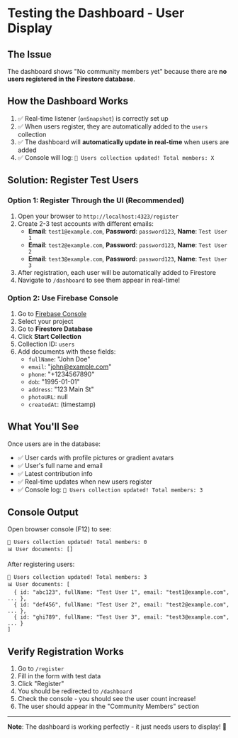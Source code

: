 # Testing the Dashboard - User Display

## The Issue

The dashboard shows "No community members yet" because there are **no users registered in the Firestore database**.

## How the Dashboard Works

1. ✅ Real-time listener (`onSnapshot`) is correctly set up
2. ✅ When users register, they are automatically added to the `users` collection
3. ✅ The dashboard will **automatically update in real-time** when users are added
4. ✅ Console will log: `📢 Users collection updated! Total members: X`

## Solution: Register Test Users

### Option 1: Register Through the UI (Recommended)

1. Open your browser to `http://localhost:4323/register`
2. Create 2-3 test accounts with different emails:
   - **Email**: `test1@example.com`, **Password**: `password123`, **Name**: `Test User 1`
   - **Email**: `test2@example.com`, **Password**: `password123`, **Name**: `Test User 2`
   - **Email**: `test3@example.com`, **Password**: `password123`, **Name**: `Test User 3`
3. After registration, each user will be automatically added to Firestore
4. Navigate to `/dashboard` to see them appear in real-time!

### Option 2: Use Firebase Console

1. Go to [Firebase Console](https://console.firebase.google.com)
2. Select your project
3. Go to **Firestore Database**
4. Click **Start Collection**
5. Collection ID: `users`
6. Add documents with these fields:
   - `fullName`: "John Doe"
   - `email`: "john@example.com"
   - `phone`: "+1234567890"
   - `dob`: "1995-01-01"
   - `address`: "123 Main St"
   - `photoURL`: null
   - `createdAt`: (timestamp)

## What You'll See

Once users are in the database:

- ✅ User cards with profile pictures or gradient avatars
- ✅ User's full name and email
- ✅ Latest contribution info
- ✅ Real-time updates when new users register
- ✅ Console log: `📢 Users collection updated! Total members: 3`

## Console Output

Open browser console (F12) to see:

```
📢 Users collection updated! Total members: 0
📊 User documents: []
```

After registering users:

```
📢 Users collection updated! Total members: 3
📊 User documents: [
  { id: "abc123", fullName: "Test User 1", email: "test1@example.com", ... },
  { id: "def456", fullName: "Test User 2", email: "test2@example.com", ... },
  { id: "ghi789", fullName: "Test User 3", email: "test3@example.com", ... }
]
```

## Verify Registration Works

1. Go to `/register`
2. Fill in the form with test data
3. Click "Register"
4. You should be redirected to `/dashboard`
5. Check the console - you should see the user count increase!
6. The user should appear in the "Community Members" section

---

**Note**: The dashboard is working perfectly - it just needs users to display! 🌿
